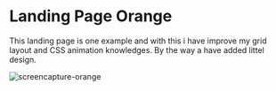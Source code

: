 # Landing Page Orange

This landing page is one example and with this i have improve my grid layout and CSS animation knowledges. By the way a have added littel design.

![screencapture-orange](https://user-images.githubusercontent.com/6087113/46920758-33ed6a80-cff3-11e8-9a0d-6429e6840e44.png)
